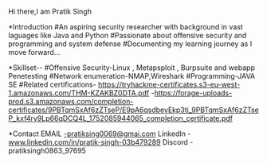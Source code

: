 Hi there,I am Pratik Singh

*Introduction
#An aspiring security researcher with background in vast laguages like Java and Python
#Passionate about offensive security and programming and system defense
#Documenting my learning journey as I move forward...

*Skillset--
#Offensive Security-Linux , Metapsploit , Burpsuite and webapp Penetesting
#Network enumeration-NMAP,Wireshark
#Programming-JAVA SE
#Related certifications- https://tryhackme-certificates.s3-eu-west-1.amazonaws.com/THM-KZAKBZ0DTA.pdf
-https://forage-uploads-prod.s3.amazonaws.com/completion-certificates/9PBTqmSxAf6zZTseP/E9pA6qsdbeyEkp3ti_9PBTqmSxAf6zZTseP_kxf4ry9Lp66qDCQ4L_1752085944065_completion_certificate.pdf

*Contact
EMAIL     -pratiksing0069@gmai.com
LinkedIn  -www.linkedin.com/in/pratik-singh-03b479289
Discord   -pratiksingh0863_97695


